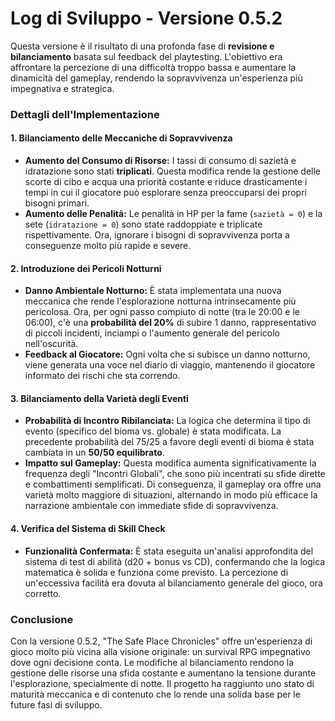 # Log di Sviluppo - Versione 0.5.2

Questa versione è il risultato di una profonda fase di **revisione e bilanciamento** basata sul feedback del playtesting. L'obiettivo era affrontare la percezione di una difficoltà troppo bassa e aumentare la dinamicità del gameplay, rendendo la sopravvivenza un'esperienza più impegnativa e strategica.

### Dettagli dell'Implementazione

#### 1. Bilanciamento delle Meccaniche di Sopravvivenza
- **Aumento del Consumo di Risorse:** I tassi di consumo di sazietà e idratazione sono stati **triplicati**. Questa modifica rende la gestione delle scorte di cibo e acqua una priorità costante e riduce drasticamente i tempi in cui il giocatore può esplorare senza preoccuparsi dei propri bisogni primari.
- **Aumento delle Penalità:** Le penalità in HP per la fame (`sazietà = 0`) e la sete (`idratazione = 0`) sono state raddoppiate e triplicate rispettivamente. Ora, ignorare i bisogni di sopravvivenza porta a conseguenze molto più rapide e severe.

#### 2. Introduzione dei Pericoli Notturni
- **Danno Ambientale Notturno:** È stata implementata una nuova meccanica che rende l'esplorazione notturna intrinsecamente più pericolosa. Ora, per ogni passo compiuto di notte (tra le 20:00 e le 06:00), c'è una **probabilità del 20%** di subire 1 danno, rappresentativo di piccoli incidenti, inciampi o l'aumento generale del pericolo nell'oscurità.
- **Feedback al Giocatore:** Ogni volta che si subisce un danno notturno, viene generata una voce nel diario di viaggio, mantenendo il giocatore informato dei rischi che sta correndo.

#### 3. Bilanciamento della Varietà degli Eventi
- **Probabilità di Incontro Ribilanciata:** La logica che determina il tipo di evento (specifico del bioma vs. globale) è stata modificata. La precedente probabilità del 75/25 a favore degli eventi di bioma è stata cambiata in un **50/50 equilibrato**.
- **Impatto sul Gameplay:** Questa modifica aumenta significativamente la frequenza degli "Incontri Globali", che sono più incentrati su sfide dirette e combattimenti semplificati. Di conseguenza, il gameplay ora offre una varietà molto maggiore di situazioni, alternando in modo più efficace la narrazione ambientale con immediate sfide di sopravvivenza.

#### 4. Verifica del Sistema di Skill Check
- **Funzionalità Confermata:** È stata eseguita un'analisi approfondita del sistema di test di abilità (d20 + bonus vs CD), confermando che la logica matematica è solida e funziona come previsto. La percezione di un'eccessiva facilità era dovuta al bilanciamento generale del gioco, ora corretto.

### Conclusione
Con la versione 0.5.2, "The Safe Place Chronicles" offre un'esperienza di gioco molto più vicina alla visione originale: un survival RPG impegnativo dove ogni decisione conta. Le modifiche al bilanciamento rendono la gestione delle risorse una sfida costante e aumentano la tensione durante l'esplorazione, specialmente di notte. Il progetto ha raggiunto uno stato di maturità meccanica e di contenuto che lo rende una solida base per le future fasi di sviluppo.